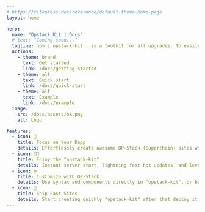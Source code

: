 ```yaml
---
# https://vitepress.dev/reference/default-theme-home-page
layout: home

hero:
  name: "Opstack Kit | Docs"
  # text: "Coming soon..."
  tagline: npm i opstack-kit | is a toolkit for all upgrades. To easily connect and interact with the OP-Stack (Superchain)
  actions:
    - theme: brand
      text: Get started
      link: /docs/getting-started
    - theme: alt
      text: Quick start
      link: /docs/quick-start
    - theme: alt
      text: Example
      link: /docs/example
  image:
    src: /docs/assets/ok.png
    alt: Logo

features:
  - icon: 📝
    title: Focus on Your Dapp
    details: Effortlessly create awesome OP-Stack (Superchain) sites with just npm i opstack-kit.
  - icon: 🧑‍💻
    title: Enjoy the "opstack-kit"
    details: Instant server start, lightning fast hot updates, and leverage OP-Stack (Superchain) ecosystem.
  - icon: ⚙️
    title: Customize with OP-Stack
    details: Use syntax and components directly in "opstack-kit", or build custom themes.
  - icon: 🚀
    title: Ship Fast Sites
    details: Start creating quickly "opstack-kit" after that deploy it to your network.
---
```


<style>
:root {
  --vp-home-hero-name-color: transparent;
  --vp-home-hero-name-background: -webkit-linear-gradient(120deg, #FF3366 30%, #FF0000);

  --vp-home-hero-image-background-image: linear-gradient(-45deg, #FF3366 50%, #FF0000 50%);
  --vp-home-hero-image-filter: blur(44px);

  margin-top: 80px;
}

@media (min-width: 640px) {
  :root {
    --vp-home-hero-image-filter: blur(56px);
  }
}

@media (min-width: 960px) {
  :root {
    --vp-home-hero-image-filter: blur(68px);
  }
}
</style>